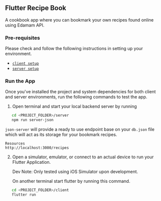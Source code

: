 ## Flutter Recipe Book

A cookbook app where you can bookmark your own recipes found online using Edamam API.

### Pre-requisites

Please check and follow the following instructions in setting up your environment.

- [`client setup`](https://github.com/louieseno/flutter_recipe_book/blob/client/client/README.md)
- [`server setup`](https://github.com/louieseno/flutter_recipe_book/blob/client/server/README.md)

### Run the App

Once you've installed the project and system dependencies for both client and server environments, run the following commands to test the app.

1.  Open terminal and start your local backend server by running

```bash
   cd <PROJECT_FOLDER>/server
   npm run server-json
```

`json-server` will provide a ready to use endpoint base on your `db.json` file which will act as its storage for your bookmark recipes.

```
Resources
http://localhost:3000/recipes
```

2.  Open a simulator, emulator, or connect to an actual device to run your Flutter Application.

    Dev Note: Only tested using iOS Simulator upon development.

    On another terminal start flutter by running this command.

```bash
   cd <PROJECT_FOLDER>/client
   flutter run
```

